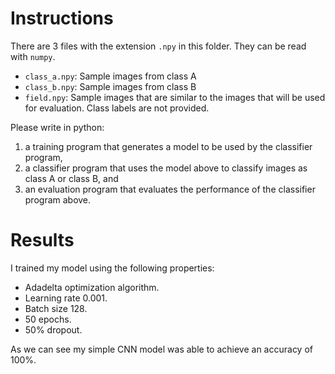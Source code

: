 # Instructions

There are 3 files with the extension `.npy` in this folder.
They can be read with `numpy`.

- `class_a.npy`: Sample images from class A
- `class_b.npy`: Sample images from class B
- `field.npy`: Sample images that are similar to the images that will be used for evaluation. Class labels are not provided.

Please write in python:

1. a training program that generates a model to be used by the classifier program,
2. a classifier program that uses the model above to classify images as class A or class B, and
3. an evaluation program that evaluates the performance of the classifier program above.

# Results

I trained my model using the following properties:

- Adadelta optimization algorithm.
- Learning rate 0.001.
- Batch size 128.
- 50 epochs.
- 50% dropout.

As we can see my simple CNN model was able to achieve an accuracy of 100%.